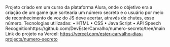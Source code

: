 Projeto criado em um curso da plataforma Alura, onde o objetivo era a criação de um game que sortearia um número secreto e o usuário por meio de reconhecimento de voz do JS deve acertar, através de chutes, esse número.
Tecnologias utilizadas:
•	HTML
•	CSS
•	Java Script
•	API Speech Recognitionhttps://github.com/DevEsterCarvalho/numero-secreto/tree/main
Link do projeto na Vercel: https://vercel.com/ester-carvalho-dias-projects/numero-secreto
